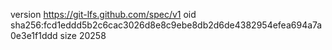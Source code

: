 version https://git-lfs.github.com/spec/v1
oid sha256:fcd1eddd5b2c6cac3026d8e8c9ebe8db2d6de4382954efea694a7a0e3e1f1ddd
size 20258
